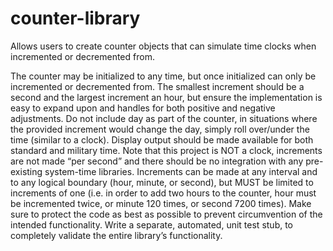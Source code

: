 # counter-library
Allows users to create counter objects that can simulate time clocks when incremented or decremented from.

The counter may be initialized to any time, but once initialized can only be incremented or decremented from. The smallest increment should be a second and the largest increment an hour, but ensure the implementation is easy to expand upon and handles for both positive and negative adjustments. Do not include day as part of the counter, in situations where the provided increment would change the day, simply roll over/under the time (similar to a clock). Display output should be made available for both standard and military time.
Note that this project is NOT a clock, increments are not made “per second” and there should be no integration with any pre-existing system-time libraries. Increments can be made at any interval and to any logical boundary (hour, minute, or second), but MUST be limited to increments of one (i.e. in order to add two hours to the counter, hour must be incremented twice, or minute 120 times, or second 7200 times). Make sure to protect the code as best as possible to prevent circumvention of the intended functionality.
Write a separate, automated, unit test stub, to completely validate the entire library’s functionality.
